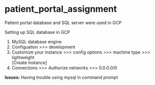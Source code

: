 # patient_portal_assignment

Patient portal database and SQL server were used in GCP

Setting up SQL database in GCP <br/>
1) MySQL database engine <br/>
2) Configuation >>> development <br/>
3) Customize your instance >>> config options >>> machine type >>> lightweight <br/> 
[Create Instance] <br/>
4) Connections >>> Authorize networks >>> 0.0.0.0/0 <br/>

**Issues:** Having trouble using mysql in command prompt  

